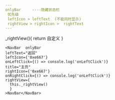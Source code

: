 ```yaml
---
onlyBar     ----隐藏状态栏
 优先级 
 leftIcon > leftText  (不能同时显示)
 rightView > rightIcon >  rightText
---
```


  _rightView(){
    return 自定义
  }

    <NavBar  onlyBar
    leftText="返回"
    leftIcon={'0xe667'}  
    onLeftClick={() => console.log('onLeftClick')}
    title="主页"
    rightIcon={'0xe667'}  
    onRightClick={() => console.log('onLeftClick')}
    rightView={
      this._rightView()
      }
    >NavBar</NavBar>


